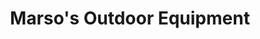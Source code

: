 ---
title: "Marso's Outdoor Equipment"
url: /sioux-falls/marsos-outdoor-equipment/
shop: Platzpflege
---